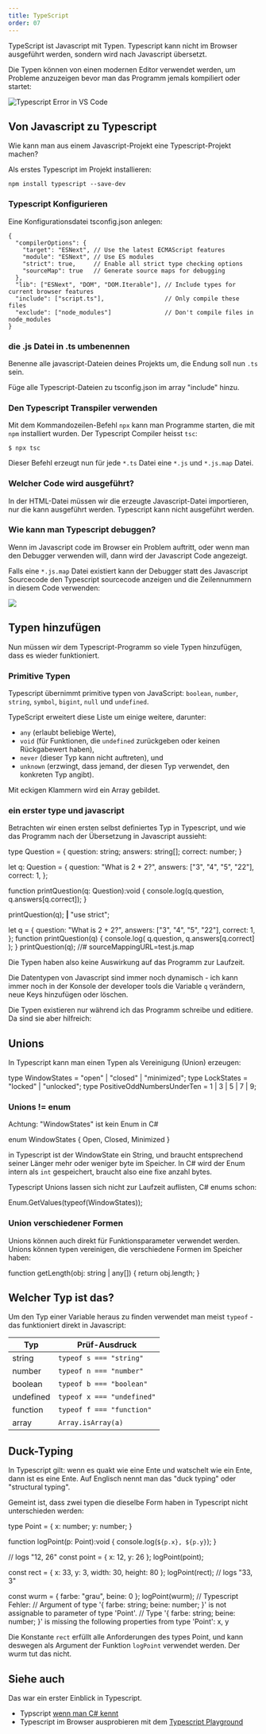 ```yaml
---
title: TypeScript
order: 07
---
```


TypeScript ist Javascript mit Typen.  Typescript kann nicht im Browser
ausgeführt werden, sondern wird nach Javascript übersetzt.

Die Typen können von einen modernen Editor verwendet werden,
um Probleme anzuzeigen bevor man das Programm jemals kompiliert oder startet:

![Typescript Error in VS Code](/images/advanced-javascript/ts-im-editor.png)


## Von Javascript zu Typescript

Wie kann man aus einem Javascript-Projekt eine Typescript-Projekt machen?

Als erstes Typescript im Projekt installieren:

    npm install typescript --save-dev


### Typescript Konfigurieren

Eine Konfigurationsdatei tsconfig.json anlegen:

    {
      "compilerOptions": {
        "target": "ESNext", // Use the latest ECMAScript features
        "module": "ESNext", // Use ES modules
        "strict": true,     // Enable all strict type checking options
        "sourceMap": true   // Generate source maps for debugging
      },
      "lib": ["ESNext", "DOM", "DOM.Iterable"], // Include types for current browser features
      "include": ["script.ts"],                 // Only compile these files
      "exclude": ["node_modules"]               // Don't compile files in node_modules
    }

### die .js Datei in .ts umbenennen

Benenne alle  javascript-Dateien deines Projekts um, die Endung soll nun `.ts` sein.

Füge alle Typescript-Dateien zu tsconfig.json im array "include" hinzu.

### Den Typescript Transpiler verwenden

Mit dem Kommandozeilen-Befehl `npx` kann man Programme starten,
die mit `npm` installiert wurden. Der Typescript Compiler heisst `tsc`:

    $ npx tsc

Dieser Befehl erzeugt nun für jede `*.ts`  Datei eine  `*.js` und `*.js.map` Datei.

### Welcher Code wird ausgeführt?

In der HTML-Datei müssen wir die erzeugte Javascript-Datei importieren,
nur die kann ausgeführt werden. Typescript kann nicht ausgeführt werden.

<htmlcode>
<script type="module" src="./script.js"></script>
</htmlcode>

### Wie kann man Typescript debuggen?

Wenn im Javascript code im Browser ein Problem auftritt,
oder wenn man den Debugger verwenden will, dann wird der
Javascript Code angezeigt.

Falls eine `*.js.map` Datei existiert kann der Debugger
statt des Javascript Sourcecode den Typescript sourcecode
anzeigen und die Zeilennummern in diesem Code verwenden:

![](/images/advanced-javascript/tsdebug.png)


## Typen hinzufügen

Nun müssen wir dem Typescript-Programm so viele Typen hinzufügen,
dass es wieder funktioniert.

### Primitive Typen

Typescript übernimmt primitive typen von JavaScript: `boolean`, `number`, `string`, `symbol`, `bigint`, `null` und `undefined`.

TypeScript erweitert diese Liste um einige weitere, darunter:

* `any` (erlaubt beliebige Werte),
* `void` (für Funktionen, die `undefined` zurückgeben oder keinen Rückgabewert haben),
* `never` (dieser Typ kann nicht auftreten), und
* `unknown` (erzwingt, dass jemand, der diesen Typ verwendet, den konkreten Typ angibt).


Mit eckigen Klammern wird ein Array gebildet.


### ein erster type und javascript

Betrachten wir einen ersten selbst definiertes Typ in Typescript,
und wie das Programm nach der Übersetzung in Javascript aussieht:

<typescript>
type Question = {
  question: string;
  answers: string[];
  correct: number;
}

let q: Question = {
  question: "What is 2 + 2?",
  answers: ["3", "4", "5", "22"],
  correct: 1,
};

function printQuestion(q: Question):void {
  console.log(q.question, q.answers[q.correct]);
}

printQuestion(q);
__|__
"use strict";

let q = {
    question: "What is 2 + 2?",
    answers: ["3", "4", "5", "22"],
    correct: 1,
};
function printQuestion(q) {
    console.log(
      q.question,
      q.answers[q.correct]
    );
}
printQuestion(q);
//# sourceMappingURL=test.js.map
</typescript>

Die Typen haben also keine Auswirkung auf das Programm
zur Laufzeit.

Die Datentypen von Javascript sind immer noch dynamisch -
ich kann immer noch in der Konsole
der developer tools die Variable `q` verändern, neue Keys
hinzufügen oder löschen.

Die Typen existieren  nur während ich das Programm
schreibe und editiere. Da sind sie aber hilfreich:

## Unions

In Typescript kann man einen Typen als Vereinigung (Union)
erzeugen:

<typescript>
type WindowStates = "open" | "closed" | "minimized";
type LockStates = "locked" | "unlocked";
type PositiveOddNumbersUnderTen = 1 | 3 | 5 | 7 | 9;
</typescript>

### Unions != enum

Achtung: "WindowStates" ist kein Enum in C#

<csharp>
enum WindowStates { Open, Closed, Minimized }
</csharp>

in Typescript ist der WindowState ein String, und braucht
entsprechend seiner Länger mehr oder weniger byte im Speicher.
In C# wird der Enum intern als `int` gespeichert, braucht
also eine fixe anzahl bytes.

Typescript Unions lassen sich nicht zur Laufzeit auflisten, C# enums schon:

<csharp>
Enum.GetValues(typeof(WindowStates));
</csharp>

### Union verschiedener Formen

Unions können auch direkt für Funktionsparameter verwendet werden.
Unions können typen vereinigen, die verschiedene Formen im Speicher haben:

<typescript>
function getLength(obj: string | any[]) {
  return obj.length;
}
</typescript>


## Welcher Typ ist das?

Um den Typ einer Variable heraus zu finden
verwendet man meist `typeof` - das funktioniert direkt
in Javascript:

| Typ         | Prüf-Ausdruck                        |
|-------------|--------------------------------------|
| string    | `typeof s === "string"`              |
| number    | `typeof n === "number"`              |
| boolean   | `typeof b === "boolean"`             |
| undefined | `typeof x === "undefined"`           |
| function  | `typeof f === "function"`            |
| array     | `Array.isArray(a)`                   |


## Duck-Typing

In Typescript gilt: wenn es quakt wie eine Ente und watschelt
wie ein Ente, dann ist es eine Ente.  Auf Englisch
nennt man das "duck typing" oder "structural typing".

Gemeint ist, dass zwei typen die dieselbe Form haben
in Typescript nicht unterschieden werden:

<typescript>
type Point = {
  x: number;
  y: number;
}

function logPoint(p: Point):void {
  console.log(`${p.x}, ${p.y}`);
}

// logs "12, 26"
const point = { x: 12, y: 26 };
logPoint(point);

const rect = { x: 33, y: 3, width: 30, height: 80 };
logPoint(rect); // logs "33, 3"

const wurm = { farbe: "grau", beine: 0 };
logPoint(wurm); // Typescript Fehler:
//  Argument of type '{ farbe: string; beine: number; }' is not assignable to parameter of type 'Point'.
//  Type '{ farbe: string; beine: number; }' is missing the following properties from type 'Point': x, y
</typescript>

Die Konstante `rect` erfüllt alle Anforderungen
des types Point, und kann deswegen als Argument
der Funktion `logPoint` verwendet werden.  Der wurm tut das nicht.


## Siehe auch

Das war ein erster Einblick in Typescript.

* Typscript [wenn man C# kennt](https://www.typescriptlang.org/docs/handbook/typescript-in-5-minutes-oop.html)
* Typescript im Browser ausprobieren mit dem [Typescript Playground](https://www.typescriptlang.org/play#show-examples)

